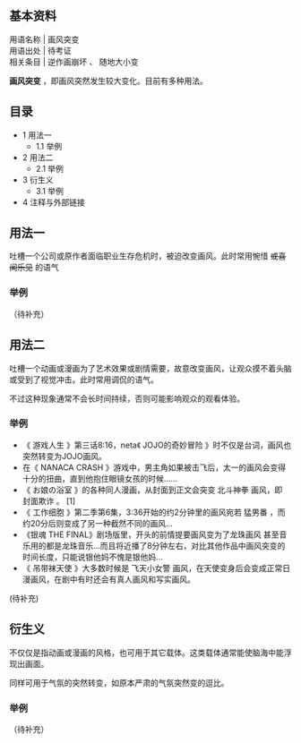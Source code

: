 **基本资料**  
---  
用语名称  |  画风突变   
用语出处  |  待考证   
相关条目  |  逆作画崩坏  、  随地大小变   
  
**画风突变** ，即画风突然发生较大变化。目前有多种用法。

##  目录

  * 1  用法一 
    * 1.1  举例 
  * 2  用法二 
    * 2.1  举例 
  * 3  衍生义 
    * 3.1  举例 
  * 4  注释与外部链接 

##  用法一

吐槽一个公司或原作者面临职业生存危机时，被迫改变画风。此时常用惋惜 ~~或喜闻乐见~~ 的语气

###  举例

（待补充）

##  用法二

吐槽一个动画或漫画为了艺术效果或剧情需要，故意改变画风，让观众摸不着头脑或受到了视觉冲击。此时常用调侃的语气。

不过这种现象通常不会长时间持续，否则可能影响观众的观看体验。

###  举例

  * 《  游戏人生  》第三话8:16，neta《  JOJO的奇妙冒险  》时不仅是台词，画风也突然转变为JOJO画风。 
  * 在《  NANACA CRASH  》游戏中，男主角如果被击飞后，太一的画风会变得十分的扭曲，直到他抱住眼镜女孩的时候...... 
  * 《  お娘の浴室  》的各种同人漫画，从封面到正文会突变  北斗神拳  画风，即  封面欺诈  。  [1] 
  * 《  工作细胞  》第二季第6集，3:36开始的约2分钟里的画风宛若  猛男番  ，而约20分后则变成了另一种截然不同的画风... 
  * 《银魂 THE FINAL》剧场版里，开头的前情提要画风变为了龙珠画风  甚至音乐用的都是龙珠音乐…而且将近播了8分钟左右，对比其他作品中画风突变的时间长度，只能说银他妈不愧是银他妈… 
  * 《  吊带袜天使  》大多数时候是  飞天小女警  画风，在天使变身后会变成正常日漫画风，在剧中有时还会有真人画风和写实画风。 

(待补充)

##  衍生义

不仅仅是指动画或漫画的风格，也可用于其它载体。这类载体通常能使脑海中能浮现出画面。

同样可用于气氛的突然转变，如原本严肃的气氛突然变的逗比。

###  举例

（待补充）